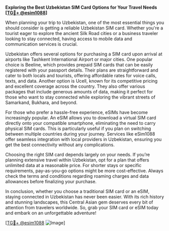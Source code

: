 **Exploring the Best Uzbekistan SIM Card Options for Your Travel Needs [[TG💪+ @esim1088](https://t.me/s/esim1088)]**

When planning your trip to Uzbekistan, one of the most essential things you should consider is getting a reliable Uzbekistan SIM card. Whether you're a tourist eager to explore the ancient Silk Road cities or a business traveler looking to stay connected, having access to mobile data and communication services is crucial. 

Uzbekistan offers several options for purchasing a SIM card upon arrival at airports like Tashkent International Airport or major cities. One popular choice is Beeline, which provides prepaid SIM cards that can be easily registered with your passport details. Their plans are straightforward and cater to both locals and tourists, offering affordable rates for voice calls, texts, and data. Another option is Ucell, known for its competitive pricing and excellent coverage across the country. They also offer various packages that include generous amounts of data, making it perfect for those who want to stay connected while exploring the vibrant streets of Samarkand, Bukhara, and beyond.

For those who prefer a hassle-free experience, eSIMs have become increasingly popular. An eSIM allows you to download a virtual SIM card directly onto your compatible smartphone, eliminating the need to carry physical SIM cards. This is particularly useful if you plan on switching between multiple countries during your journey. Services like eSim1088 offer seamless integration with local providers in Uzbekistan, ensuring you get the best connectivity without any complications.

Choosing the right SIM card depends largely on your needs. If you’re planning extensive travel within Uzbekistan, opt for a plan that offers unlimited data at a reasonable price. For shorter stays or specific requirements, pay-as-you-go options might be more cost-effective. Always check the terms and conditions regarding roaming charges and data allowances before finalizing your purchase.

In conclusion, whether you choose a traditional SIM card or an eSIM, staying connected in Uzbekistan has never been easier. With its rich history and stunning landscapes, this Central Asian gem deserves every bit of attention from travelers worldwide. So, grab your SIM card or eSIM today and embark on an unforgettable adventure!

[[TG💪+ @esim1088](https://t.me/s/esim1088) ![Image](https://i.postimg.cc/Y0z9fWf4/image.png)]